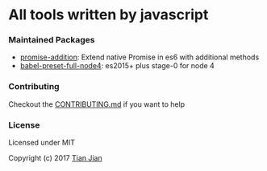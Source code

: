# All tools written by javascript

### Maintained Packages
* [promise-addition](/packages/promise-addition): Extend native Promise in es6 with additional methods
* [babel-preset-full-node4](/packages/babel-preset-full-node4): es2015+ plus stage-0 for node 4

### Contributing
Checkout the [CONTRIBUTING.md](/CONTRIBUTING.md) if you want to help

### License
Licensed under MIT

Copyright (c) 2017 [Tian Jian](https://github.com/tianjianchn)